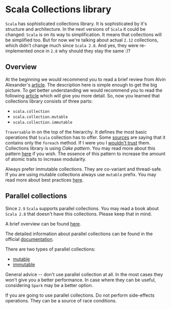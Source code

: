 Scala Collections library
=========================

`Scala` has sophisticated collections library. It is sophisticated by it's
structure and architecture. In the next versions of `Scala` it could be changed:
`Scala` is on its way to simplification. It means that collections will be
simplified too. But for now we're talking about actual `2.12` collections, which
didn't change much since `Scala 2.8`. And yes, they were re-implemented once in
`2.8` why should they stay the same :)?


## Overview
At the beginning we would recommend you to read a brief review from Alvin
Alexander's [article][overview_1_aa]. The description here is simple enough to
get the big picture. To get better understanding we would recommend you to read
the following [article][overview_2] which will give you more detail. So, now you
learned that collections library consists of three parts:

  - `scala.collection`
  - `scala.collection.mutable`
  - `scala.collection.immutable`

`Traversable` in on the top of the hierarchy. It defines the most basic
operations that `Scala` collection has to offer. Some [sources][lacks_truth] are
saying that it contains only the `foreach` method. If I were you I
[wouldn't trust][methods_from_traversable_like] them. Collections library is
using *Cake pattern*. You may read more about this pattern [here][cake_pattern]
if you wish. The essence of this pattern to increase the amount of atomic traits
to increase modularity.

Always prefer immutable collections. They are co-variant and thread-safe. If
you are using mutable collections always use `mutable` prefix. You may read
more about best practices [here][collections_best_practices].


## Parallel collections
Since `2.9` `Scala` supports parallel collections. You may read a book about
`Scala 2.8` that doesn't have this collections. Please keep that in mind.

A brief overview can be found [here][parallel_brief].

The detailed information about parallel collections can be found in the official
[documentation][parallel_doc].

There are two types of parallel collections:

  - [mutable][parallel_mutable]
  - [immutable][parallel_immutable]

General advice -- don't use parallel collection at all. In the most cases they
won't give you a better performance. In case where they can be useful,
considering `Spark` may be a better option.

If you are going to use parallel collections. Do not perform side-effects
operations. They can be a source of race conditions.


[overview_1_aa]: http://alvinalexander.com/scala/understanding-scala-collections-hierarchy-cookbook
[overview_2]: http://www.47deg.com/blog/adventures-with-scala-collections
[lacks_truth]: http://www.deadcoderising.com/scala-collections-the-basics/
[methods_from_traversable_like]: http://bit.ly/2hX38tv
[cake_pattern]: http://www.cakesolutions.net/teamblogs/2011/12/19/cake-pattern-in-depth
[collections_best_practices]: https://twitter.github.io/effectivescala/#Collections-Use


[parallel_brief]: http://alvinalexander.com/scala/how-to-use-parallel-collections-in-scala-performance
[parallel_doc]: http://docs.scala-lang.org/overviews/parallel-collections/overview.html
[parallel_immutable]: https://www.scala-lang.org/api/current/index.html#scala.collection.parallel.immutable.package
[parallel_mutable]: http://www.scala-lang.org/api/current/index.html#scala.collection.parallel.mutable.package

